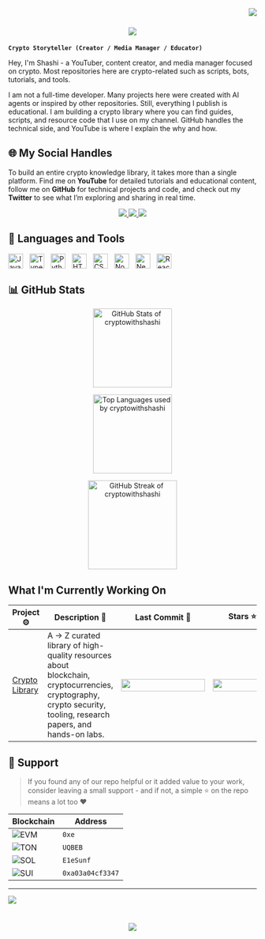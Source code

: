 <img align="right" src="https://visitor-badge.laobi.icu/badge?page_id=salesp07.salesp07" />

<h1 align="center">
    <img src="https://readme-typing-svg.herokuapp.com/?font=Righteous&size=35&center=true&vCenter=true&width=700&height=70&duration=4000&lines=Yo!+👋;+Welcome+to+crypto+with+shashi!+🤞;" />
</h1>

**`Crypto Storyteller (Creator / Media Manager / Educator)`**

Hey, I'm Shashi - a YouTuber, content creator, and media manager focused on crypto. Most repositories here are crypto-related such as scripts, bots, tutorials, and tools. 

I am not a full-time developer. Many projects here were created with AI agents or inspired by other repositories. Still, everything I publish is educational. I am building a crypto library where you can find guides, scripts, and resource code that I use on my channel. GitHub handles the technical side, and YouTube is where I explain the why and how.

## 🌐 My Social Handles 

To build an entire crypto knowledge library, it takes more than a single platform. Find me on **YouTube** for detailed tutorials and educational content, follow me on **GitHub** for technical projects and code, and check out my **Twitter** to see what I’m exploring and sharing in real time.  

<div align="center"> 
  <!-- YouTube -->
  <a href="https://youtube.com/@cryptowithshashi?si=r7KruVYiLRDHFGFy" target="_blank">
    <img src="https://img.shields.io/badge/YouTube-FF0000?style=for-the-badge&logo=youtube&logoColor=white" />
  </a>
  
  <!-- GitHub -->
  <a href="https://github.com/cryptowithshashi" target="_blank">
    <img src="https://img.shields.io/badge/GitHub-181717?style=for-the-badge&logo=github&logoColor=white" />
  </a>

  <!-- Twitter / X -->
  <a href="https://x.com/cryptowthshashi" target="_blank">
    <img src="https://img.shields.io/badge/Twitter-1DA1F2?style=for-the-badge&logo=twitter&logoColor=white" />
  </a>
</div>


## 🧰 Languages and Tools

<p>
  <img align="left" alt="JavaScript" width="30px" style="padding-right:10px;" src="https://cdn.jsdelivr.net/gh/devicons/devicon/icons/javascript/javascript-plain.svg"/>
  <img align="left" alt="TypeScript" width="30px" style="padding-right:10px;" src="https://cdn.jsdelivr.net/gh/devicons/devicon/icons/typescript/typescript-plain.svg"/>
  <img align="left" alt="Python" width="30px" style="padding-right:10px;" src="https://cdn.jsdelivr.net/gh/devicons/devicon/icons/python/python-plain.svg"/>
  <img align="left" alt="HTML" width="30px" style="padding-right:10px;" src="https://cdn.jsdelivr.net/gh/devicons/devicon/icons/html5/html5-plain.svg"/>
  <img align="left" alt="CSS" width="30px" style="padding-right:10px;" src="https://cdn.jsdelivr.net/gh/devicons/devicon/icons/css3/css3-plain.svg"/>
  <img align="left" alt="Nodejs" width="30px" style="padding-right:10px;" src="https://cdn.jsdelivr.net/gh/devicons/devicon/icons/nodejs/nodejs-original.svg"/>
  <img align="left" alt="Nextjs" width="30px" style="padding-right:10px;" src="https://cdn.jsdelivr.net/gh/devicons/devicon/icons/nextjs/nextjs-original.svg"/>
  <img align="left" alt="React" width="30px" style="padding-right:10px;" src="https://cdn.jsdelivr.net/gh/devicons/devicon/icons/react/react-original.svg"/>
  <br clear="both"/>
</p>

## 📊 GitHub Stats  

<!-- GitHub Stats Card -->
<p align="center">
  <img 
    src="https://github-readme-stats.vercel.app/api?username=cryptowithshashi&show_icons=true&theme=tokyonight" 
    alt="GitHub Stats of cryptowithshashi" 
    height="160" 
  />
</p>

<!-- Top Languages Card -->
<p align="center">
  <img 
    src="https://github-readme-stats.vercel.app/api/top-langs/?username=cryptowithshashi&layout=compact&theme=tokyonight" 
    alt="Top Languages used by cryptowithshashi" 
    height="160" 
  />
</p>

<!-- GitHub Streak Stats -->
<p align="center">
  <img 
    src="https://streak-stats.demolab.com?user=cryptowithshashi&theme=tokyonight&hide_border=false" 
    alt="GitHub Streak of cryptowithshashi" 
    height="180" 
  />
</p>


## What I'm Currently Working On  

| Project ⚙️ | Description 📝 | Last Commit 📅 | Stars ⭐ |
| --- | --- | --- | --- |
| [Crypto Library](https://github.com/cryptowithshashi/crypto-library) | A → Z curated library of high-quality resources about blockchain, cryptocurrencies, cryptography, crypto security, tooling, research papers, and hands-on labs. | <img src="https://img.shields.io/github/last-commit/cryptowithshashi/crypto-library" height="25" width="170"> | <img src="https://img.shields.io/github/stars/cryptowithshashi/crypto-library" height="25" width="120"> |


## 🫶 Support
> If you found any of our repo helpful or it added value to your work, consider leaving a small support - and if not, a simple ⭐ on the repo means a lot too ❤️

| Blockchain | Address |
|--------------|-----------|
| ![EVM](https://img.shields.io/badge/EVM-3C3C3D?logo=ethereum&logoColor=white) | `0xe` |
| ![TON](https://img.shields.io/badge/TON-0098EA?logo=ton&logoColor=white) | `UQBEB` |
| ![SOL](https://img.shields.io/badge/Solana-9945FF?logo=solana&logoColor=white) | `E1eSunf` |
| ![SUI](https://img.shields.io/badge/SUI-6FBCF0?logo=sui&logoColor=white) | `0xa03a04cf3347` |

---

<img align="center" src="https://visitor-badge.laobi.icu/badge?page_id=salesp07.salesp07" />

<h1 align="center">
    <img src="https://readme-typing-svg.herokuapp.com/?font=Righteous&size=35&center=true&vCenter=true&width=500&height=70&duration=4000&lines=Thank+you!+🤞;" />
</h1>
